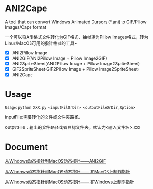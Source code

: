 # ANI2Cape
A tool that can convert Windows Animated Cursors (*.ani) to GIF/Pillow Images/Cape format

一个可以将ANI格式文件转化为GIF格式、抽帧转为Pillow Images格式，转为Linux/MacOS可用的指针格式的工具~

- [x] ANI2Pillow Image
- [x] ANI2GIF(ANI2Pillow Image + Pillow Image2GIF)
- [x] ANI2SpriteSheet(ANI2Pillow Image + Pillow Image2SpriteSheet)
- [x] GIF2SpriteSheet(GIF2Pillow Image + Pillow Image2SpriteSheet)
- [x] ANI2Cape

# Usage
`Usage:python XXX.py <inputFilOrDir> <outputFileOrDir,Option>`

inputFile:需要转化的文件或文件夹路径。

outputFile：输出的文件路径或者目标文件夹。默认为<输入文件名>.xxx

# Document
[从Windows动态指针到MacOS动态指针——ANI2GIF](https://www.bilibili.com/read/cv20591812)

[从Windows动态指针到MacOS动态指针—— 在MacOS上制作指针](https://www.bilibili.com/read/cv20591812)

[从Windows动态指针到MacOS动态指针—— 在Windows上制作指针]()
